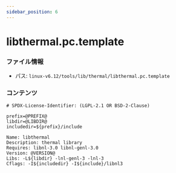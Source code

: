 ```yaml
---
sidebar_position: 6
---
```

# libthermal.pc.template

### ファイル情報

- パス: `linux-v6.12/tools/lib/thermal/libthermal.pc.template`

### コンテンツ

```template
# SPDX-License-Identifier: (LGPL-2.1 OR BSD-2-Clause)

prefix=@PREFIX@
libdir=@LIBDIR@
includedir=${prefix}/include

Name: libthermal
Description: thermal library
Requires: libnl-3.0 libnl-genl-3.0
Version: @VERSION@
Libs: -L${libdir} -lnl-genl-3 -lnl-3
Cflags: -I${includedir} -I${include}/libnl3

```
